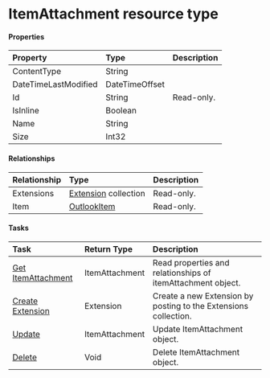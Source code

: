 # ItemAttachment resource type



#### Properties
| Property	   | Type	|Description|
|:---------------|:--------|:----------|
|ContentType|String||
|DateTimeLastModified|DateTimeOffset||
|Id|String| Read-only.|
|IsInline|Boolean||
|Name|String||
|Size|Int32||

#### Relationships
| Relationship | Type	|Description|
|:---------------|:--------|:----------|
|Extensions|[Extension](extension.md) collection| Read-only.|
|Item|[OutlookItem](outlookitem.md)| Read-only.|

#### Tasks

| Task		   | Return Type	|Description|
|:---------------|:--------|:----------|
|[Get ItemAttachment](../api/itemattachment_get.md) | ItemAttachment |Read properties and relationships of itemAttachment object.|
|[Create Extension]((../api/itemattachment_post_extensions.md)) |Extension| Create a new Extension by posting to the Extensions collection.|
|[Update](../api/itemattachment_update.md) | ItemAttachment	|Update ItemAttachment object. |
|[Delete](../api/itemattachment_delete.md) | Void	|Delete ItemAttachment object. |
